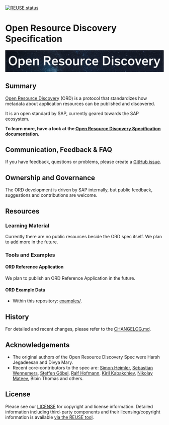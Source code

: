 [![REUSE status](https://api.reuse.software/badge/github.com/SAP/open-resource-discovery)](https://api.reuse.software/info/github.com/SAP/open-resource-discovery)

# Open Resource Discovery Specification

![Open Resource Discovery Logo](./static/img/open-resource-discovery-logo-wide.png 'Open Resource Discovery Logo')

## Summary

[Open Resource Discovery](https://sap.github.io/open-resource-discovery/) (ORD) is a protocol that standardizes how metadata about application resources can be published and discovered.

It is an open standard by SAP, currently geared towards the SAP ecosystem.

**To learn more, have a look at the [Open Resource Discovery Specification](https://pages.github.com/SAP/open-resource-discovery/) documentation.**

## Communication, Feedback & FAQ

If you have feedback, questions or problems, please create a [GitHub issue](https://github.com/SAP/open-resource-discovery/issues).

## Ownership and Governance

The ORD development is driven by SAP internally, but public feedback, suggestions and contributions are welcome.

## Resources

### Learning Material

Currently there are no public resources beside the ORD spec itself.
We plan to add more in the future.

### Tools and Examples

#### ORD Reference Application

We plan to publish an ORD Reference Application in the future.

#### ORD Example Data

- Within this repository: [examples/](./examples/).

## History

For detailed and recent changes, please refer to the [CHANGELOG.md](CHANGELOG.md).

## Acknowledgements

* The original authors of the Open Resource Discovery Spec were Harsh Jegadeesan and Divya Mary.
* Recent core-contributors to the spec are: [Simon Heimler](https://github.com/Fannon), [Sebastian Wennemers](https://github.com/swennemers), [Steffen Göbel](https://github.com/steffengoebel), [Ralf Hofmann](https://github.com/ormos), [Kiril Kabakchiev](https://github.com/KirilKabakchiev), [Nikolay Mateev](https://github.com/NickyMateev), Bibin Thomas and others.

## License

Please see our [LICENSE](LICENSE) for copyright and license information. Detailed information including third-party components and their licensing/copyright information is available [via the REUSE tool](https://api.reuse.software/info/github.com/SAP/open-resource-discovery).
